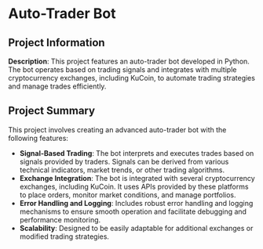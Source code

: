 # Auto-Trader Bot

## Project Information

**Description**: This project features an auto-trader bot developed in Python. The bot operates based on trading signals and integrates with multiple cryptocurrency exchanges, including KuCoin, to automate trading strategies and manage trades efficiently.

## Project Summary

This project involves creating an advanced auto-trader bot with the following features:

- **Signal-Based Trading**: The bot interprets and executes trades based on signals provided by traders. Signals can be derived from various technical indicators, market trends, or other trading algorithms.
- **Exchange Integration**: The bot is integrated with several cryptocurrency exchanges, including KuCoin. It uses APIs provided by these platforms to place orders, monitor market conditions, and manage portfolios.
- **Error Handling and Logging**: Includes robust error handling and logging mechanisms to ensure smooth operation and facilitate debugging and performance monitoring.
- **Scalability**: Designed to be easily adaptable for additional exchanges or modified trading strategies.
